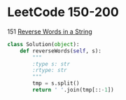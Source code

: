 # LeetCode 150-200

151 [Reverse Words in a String](https://leetcode.com/problems/reverse-words-in-a-string/submissions/)
```python
class Solution(object):
    def reverseWords(self, s):
        """
        :type s: str
        :rtype: str
        """
        tmp = s.split()
        return ' '.join(tmp[::-1])
```
